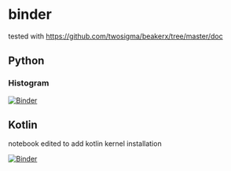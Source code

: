 # binder

tested with https://github.com/twosigma/beakerx/tree/master/doc

## Python

### Histogram
[![Binder](https://mybinder.org/badge_logo.svg)](https://mybinder.org/v2/gh/4d-for-ios-sdk/binder/master?filepath=notebooks/doc/python/Histogram.ipynb)

## Kotlin

notebook edited to add kotlin kernel installation

[![Binder](https://mybinder.org/badge_logo.svg)](https://mybinder.org/v2/gh/4d-for-ios-sdk/binder/master?filepath=notebooks/doc/kotlin/Kotlin.ipynb)
